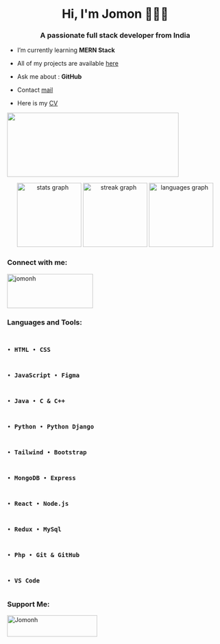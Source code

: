 <!---- <a href="https://jomonh.netlify.app/"><img src="https://github.com/Jomonhh/Jomonhh/blob/main/Banner.png"></a> ---->

<h1 align="center">Hi, I'm Jomon 🧑🏻‍💻</h1>
<h3 align="center">A passionate full stack developer from India</h3>

-  I’m currently learning   **MERN Stack**

-  All of my projects are available [here](https://jomonh.netlify.app/)

-  Ask me about    : **GitHub**

-  Contact <a href="mailto:info.jomonh@gmail.com."> mail</a>

- Here is my [CV](#)


<a href="https://linktr.ee/jomonh"><img align="center" width="400" height="150" src="https://github.com/Jomonhh/Jomonhh/blob/main/programming.gif"></a>



<div align="center">
  <img src="https://github-readme-stats.vercel.app/api?username=Jomonhh&hide_title=false&hide_rank=false&show_icons=true&include_all_commits=true&count_private=true&disable_animations=false&theme=dracula&locale=en&hide_border=false" height="150" alt="stats graph"  />
  <img src="https://streak-stats.demolab.com?user=Jomonhh&locale=en&mode=daily&theme=dracula&hide_border=false&border_radius=5" height="150" alt="streak graph"  />
  <img src="https://github-readme-stats.vercel.app/api/top-langs?username=Jomonhh&locale=en&hide_title=false&layout=compact&card_width=320&langs_count=5&theme=dracula&hide_border=false" height="150" alt="languages graph"  />
</div>



<h3 align="left">Connect with me:</h3>
<p align="left">
<a href="https://linkedin.com/in/jomonh" target="blank"><img align="center" src="https://github.com/Jomonhh/Jomonhh/blob/main/linkedin.png" alt="jomonh" height="80" width="200" /></a>
</p>




<h3 align="left">Languages and Tools:</h3>
<p align="left"> <pre>

 • **HTML**          • **CSS** 
 
 • **JavaScript**    • **Figma**
  
 • **Java**          • **C & C++**
   
 • **Python**        • **Python Django** 

 • **Tailwind**      • **Bootstrap**

 • **MongoDB**       • **Express**
 
 • **React**         • **Node.js**

 • **Redux**         • **MySql**

 • **Php**           • **Git & GitHub**

 • **VS Code**
  </pre>

<h3 align="left">Support Me:</h3>
<p><a href="https://www.buymeacoffee.com/Jomonh"> <img align="left" src="https://cdn.buymeacoffee.com/buttons/v2/default-yellow.png" height="50" width="210" alt="Jomonh" /></a></p><br><br>


